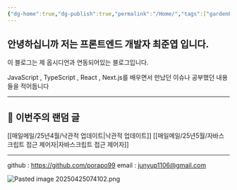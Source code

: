 ```yaml
---
{"dg-home":true,"dg-publish":true,"permalink":"/Home/","tags":["gardenEntry"],"dgPassFrontmatter":true,"created":"2025-04-10T23:35:20.951+09:00","updated":"2025-05-30T03:02:27.620+09:00"}
---
```



## 안녕하십니까 저는 프론트엔드 개발자 최준엽 입니다.

이 블로그는 제 옵시디언과 연동되어있는 블로그입니다.

JavaScript , TypeScript , React , Next.js를 배우면서 만났던 이슈나 공부했던 내용들을 적어둡니다

---

## 🎲 이번주의 랜덤 글

[[매일메일/25년4월/낙관적 업데이트\|낙관적 업데이트]]
[[매일메일/25년5월/자바스크립트 접근 제어자\|자바스크립트 접근 제어자]]

---

github : https://github.com/porapo99
email : junyup1106@gmail.com

![Pasted image 20250425074102.png](/img/user/_%EC%9C%A0%ED%8B%B8%EB%A6%AC%ED%8B%B0/%EA%B0%9C%EB%B0%9C%EC%9E%90%EB%A3%8C%EC%82%AC%EC%A7%84/Pasted%20image%2020250425074102.png)